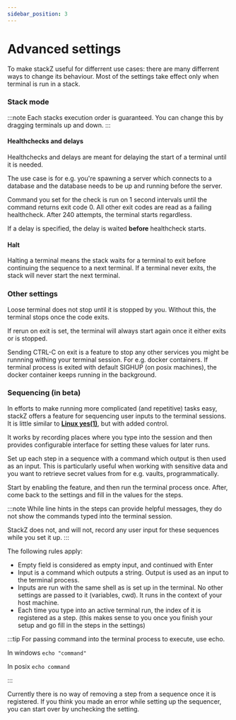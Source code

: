 ```yaml
---
sidebar_position: 3
---
```


# Advanced settings

To make stackZ useful for differrent use cases: there are many differrent ways to change its behaviour.
Most of the settings take effect only when terminal is run in a stack. 


### Stack mode

:::note
Each stacks execution order is guaranteed. You can change this by dragging terminals up and down. 
:::

#### Healthchecks and delays

Healthchecks and delays are meant for delaying the start of a terminal until it is needed.

The use case is for e.g. you're spawning a server which connects to a database and the database needs to be up and running before the server.

Command you set for the check is run on 1 second intervals until the command returns exit code 0. All other exit codes are read as a failing healthcheck. After 240 attempts, the terminal starts regardless. 

If a delay is specified, the delay is waited **before** healthcheck starts. 


#### Halt

Halting a terminal means the stack waits for a terminal to exit before continuing the sequence to a next terminal. If a terminal never exits, the stack will never start the next terminal.


### Other settings

Loose terminal does not stop until it is stopped by you. Without this, the terminal stops once the code exits. 

If rerun on exit is set, the terminal will always start again once it either exits or is stopped.

Sending CTRL-C on exit is a feature to stop any other services you might be runnning withing your terminal session. For e.g. docker containers. If terminal process is exited with default SIGHUP (on posix machines), the docker container keeps running in the background. 


### Sequencing (in beta)

In efforts to make running more complicated (and repetitive) tasks easy, stackZ offers a feature for sequencing user inputs to the terminal sessions. It is little similar to **[Linux yes(1)](https://man7.org/linux/man-pages/man1/yes.1.html)**, but with added control.


It works by recording places where you type into the session and then provides configurable interface for setting these values for later runs. 

Set up each step in a sequence with a command which output is then used as an input. This is particularly useful when working with sensitive data and you want to retrieve secret values from for e.g. vaults, programmatically. 

Start by enabling the feature, and then run the terminal process once. After, come back to the settings and fill in the values for the steps.

:::note
 While line hints in the steps can provide helpful messages, they do not show the commands typed into the terminal session. 
 
 StackZ does not, and will not, record any user input for these sequences while you set it up. 
:::


The following rules apply:
- Empty field is considered as empty input, and continued with Enter
- Input is a command which outputs a string. Output is used as an input to the terminal process.
- Inputs are run with the same shell as is set up in the terminal. No other settings are passed to it (variables, cwd). It runs in the context of your host machine. 
- Each time you type into an active terminal run, the index of it is registered as a step. (this makes sense to you once you finish your setup and go fill in the steps in the settings)

:::tip
For passing command into the terminal process to execute, use echo.

In windows `echo "command"`

In posix `echo command`

:::

Currently there is no way of removing a step from a sequence once it is registered. If you think you made an error while setting up the sequencer, you can start over by unchecking the setting. 